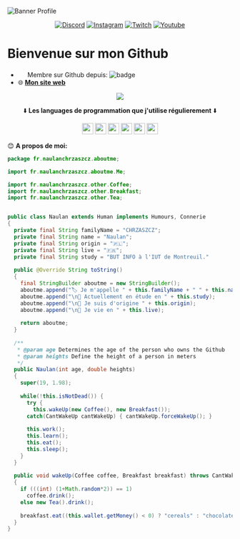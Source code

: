 ![Banner Profile](https://eapi.pcloud.com/getpubthumb?code=XZmubJZO3RLKrQ4bwSiOupYtRg78SzGx3N7&linkpassword=undefined&size=1918x378&crop=0&type=auto)

<p align="center">
<a href="https://discord.gg/yEvBg8CPaM"><img alt="Discord" src="https://img.shields.io/badge/Discord-7289DA?style=for-the-badge&logo=discord&logoColor=white"></a>
<a href="https://www.instagram.com/naulan.chrzaszcz/"><img alt="Instagram" src="https://img.shields.io/badge/Instagram-E4405F?style=for-the-badge&logo=instagram&logoColor=white"></a>
<a href="https://www.twitch.tv/NaulaN_CHRZdev"><img alt="Twitch" src="https://img.shields.io/badge/Twitch-9146FF?style=for-the-badge&logo=twitch&logoColor=white"></a>
<a href="https://www.youtube.com/channel/UCbl4AHVket_DNhBzQG56f7w"><img alt="Youtube" src="https://img.shields.io/badge/YouTube-FF0000?style=for-the-badge&logo=youtube&logoColor=white"></a>
</p>
  
<h1>Bienvenue sur mon Github</h1>

- <img src="https://upload.wikimedia.org/wikipedia/commons/9/91/Octicons-mark-github.svg" width="17" height="17"> Membre sur Github depuis: ![badge](https://badges.pufler.dev/years/NaulaN)
- 🌐 __[Mon site web](https://www.chrz-development.fr)__

<p align="center"><img src="https://github-readme-stats.vercel.app/api/top-langs/?username=NaulaN&layout=compact&count_private=true&theme=gruvbox)](https://github.com/anuraghazra/github-readme-stats"></p>

<p align="center">⬇️ <b>Les languages de programmation que j'utilise régulierement</b> ⬇️</p>

<p align="center"><code><img src="https://developer.asustor.com/uploadIcons/0020_999_1596443479_JAVA.png" width="25" height="25"></code>
<code><img src="https://upload.wikimedia.org/wikipedia/commons/thumb/c/c3/Python-logo-notext.svg/1200px-Python-logo-notext.svg.png" width="25" height="25"></code>
<code><img src="https://upload.wikimedia.org/wikipedia/commons/thumb/6/61/HTML5_logo_and_wordmark.svg/512px-HTML5_logo_and_wordmark.svg.png" width="25" height="25"></code>
<code><img src="https://upload.wikimedia.org/wikipedia/commons/d/d5/CSS3_logo_and_wordmark.svg" width="25" height="25"></code>
<code><img src="https://upload.wikimedia.org/wikipedia/commons/9/99/Unofficial_JavaScript_logo_2.svg" width="25" height="25"></code>
<code><img src="https://upload.wikimedia.org/wikipedia/commons/2/29/Postgresql_elephant.svg" width="25" height="25"></code>
</p>

😊 **A propos de moi:**
```java
package fr.naulanchrzaszcz.aboutme;

import fr.naulanchrzaszcz.aboutme.Me;

import fr.naulanchrzaszcz.other.Coffee;
import fr.naulanchrzaszcz.other.Breakfast;
import fr.naulanchrzaszcz.other.Tea;


public class Naulan extends Human implements Humours, Connerie
{
  private final String familyName = "CHRZASZCZ";
  private final String name = "Naulan";
  private final String origin = "🇵🇱";
  private final String live = "🇫🇷";
  private final String study = "BUT INFO à l'IUT de Montreuil."
  
  public @Override String toString() 
  {
    final StringBuilder aboutme = new StringBuilder();
    aboutme.append("🏷️ Je m'appelle " + this.familyName + " " + this.name);
    aboutme.append("\n💼 Actuellement en étude en " + this.study);
    aboutme.append("\n📍 Je suis d'origine " + this.origin);
    aboutme.append("\n🏡 Je vie en " + this.live);
    
    return aboutme;
  }
  
  /**
   * @param age Determines the age of the person who owns the Github
   * @param heights Define the height of a person in meters
   */
  public Naulan(int age, double heights) 
  {
    super(19, 1.98);
    
    while(!this.isNotDead()) {
      try {
        this.wakeUp(new Coffee(), new Breakfast());
      catch(CantWakeUp cantWakeUp) { cantWakeUp.forceWakeUp(); }
      
      this.work();
      this.learn();
      this.eat();
      this.sleep();
    }
  }
  
  public void wakeUp(Coffee coffee, Breakfast breakfast) throws CantWakeUp
  {
    if (((int) (1+Math.random*2)) == 1)
      coffee.drink();
    else new Tea().drink();
    
    breakfast.eat((this.wallet.getMoney() < 0) ? "cereals" : "chocolate bread");
  }
}
```
